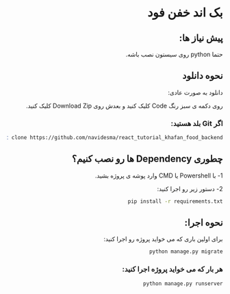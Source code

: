 <div dir="rtl">

# بک اند خفن فود

## پیش نیاز ها:

حتما python روی سیستون نصب باشه.

## نحوه دانلود

دانلود به صورت عادی:

روی دکمه ی سبز رنگ Code کلیک کنید و بعدش روی Download Zip کلیک کنید.

### اگر Git بلد هستید:

```bash
git clone https://github.com/navidesma/react_tutorial_khafan_food_backend
```

## چطوری Dependency ها رو نصب کنیم؟

1- با Powershell یا CMD وارد پوشه ی پروژه بشید.

2- دستور زیر رو اجرا کنید:

```bash
pip install -r requirements.txt
```

## نحوه اجرا:

برای اولین باری که می خواید پروژه رو اجرا کنید:

```bash
python manage.py migrate
```

### هر بار که می خواید پروژه اجرا کنید:

```bash
python manage.py runserver
```
